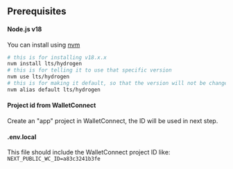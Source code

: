 ## Prerequisites

#### Node.js v18

You can install using [nvm](https://github.com/nvm-sh/nvm#installing-and-updating)

```bash
# this is for installing v18.x.x
nvm install lts/hydrogen
# this is for telling it to use that specific version 
nvm use lts/hydrogen
# this is for making it default, so that the version will not be changed after re-login or reboot
nvm alias default lts/hydrogen
```

#### Project id from WalletConnect
Create an "app" project in WalletConnect, the ID will be used in next step.

#### .env.local
This file should include the WalletConnect project ID like:
`NEXT_PUBLIC_WC_ID=a83c3241b3fe`
